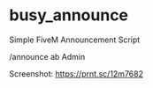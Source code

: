 # busy_announce
Simple FiveM Announcement Script

/announce ab Admin

Screenshot: https://prnt.sc/12m7682
